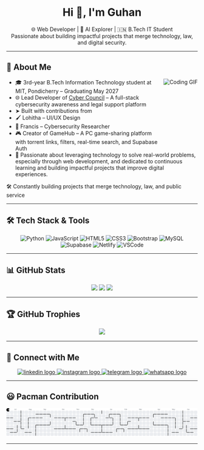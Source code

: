 <h1 align="center">Hi 👋, I'm Guhan</h1>

<p align="center">
    🌐 Web Developer | 🤖 AI Explorer | 🇮🇳 B.Tech IT Student <br>
  Passionate about building impactful projects that merge technology, law, and digital security.
</p>

---

## 🚀 About Me

<img align="right" src="https://media2.giphy.com/media/v1.Y2lkPTc5MGI3NjExcXBodTAzOWUxa2w3M2VjenU0eTVpbXU4dnQ0bmpkNGQ5ZjRrMXZpdyZlcD12MV9pbnRlcm5hbF9naWZfYnlfaWQmY3Q9Zw/oagcrAZu2IvV0ijkiX/giphy.gif" height="180" alt="Coding GIF" />

- 🎓 3rd-year B.Tech Information Technology student at MIT, Pondicherry – Graduating May 2027
- 🌐 Lead Developer of [Cyber Council](https://cybercouncil.netlify.app) – A full-stack cybersecurity awareness and legal support platform
- ➤ Built with contributions from
- 🖌 Lohitha – UI/UX Design
- 💾 Francis – Cybersecurity Researcher
- 🎮 Creator of GameHub – A PC game-sharing platform with torrent links, filters, real-time search, and Supabase Auth
- 🔐 Passionate about leveraging technology to solve real-world problems, especially through web development, and dedicated to continuous learning and building impactful projects that improve digital experiences.

🛠 Constantly building projects that merge technology, law, and public service  
  
---

## 🛠️ Tech Stack & Tools

<p align="center">
  <img src="https://cdn.jsdelivr.net/gh/devicons/devicon/icons/python/python-original.svg" height="40" alt="Python" />
  <img src="https://cdn.jsdelivr.net/gh/devicons/devicon/icons/javascript/javascript-original.svg" height="40" alt="JavaScript" />
  <img src="https://cdn.jsdelivr.net/gh/devicons/devicon/icons/html5/html5-original.svg" height="40" alt="HTML5" />
  <img src="https://cdn.jsdelivr.net/gh/devicons/devicon/icons/css3/css3-original.svg" height="40" alt="CSS3" />
  <img src="https://cdn.simpleicons.org/bootstrap/7952B3" height="40" alt="Bootstrap" />
  <img src="https://cdn.jsdelivr.net/gh/devicons/devicon/icons/mysql/mysql-original.svg" height="40" alt="MySQL" />
  <img src="https://cdn.simpleicons.org/supabase/3ECF8E" height="40" alt="Supabase" />
  <img src="https://cdn.simpleicons.org/netlify/00C7B7" height="40" alt="Netlify" />
  <img src="https://cdn.jsdelivr.net/gh/devicons/devicon/icons/vscode/vscode-original.svg" height="40" alt="VSCode" />
</p>

---

## 📊 GitHub Stats

<p align="center">
  <img src="https://github-readme-stats.vercel.app/api?username=Guhan-N&show_icons=true&theme=dark&include_all_commits=true&count_private=true" height="150" />
  <img src="https://streak-stats.demolab.com?user=Guhan-N&theme=dark&hide_border=false&border_radius=5" height="150" />
  <img src="https://github-readme-stats.vercel.app/api/top-langs?username=Guhan-N&layout=compact&theme=dark&langs_count=6" height="150" />
</p>

---

## 🏆 GitHub Trophies

<p align="center">
  <img src="https://github-profile-trophy.vercel.app/?username=Guhan-N&theme=tokyonight&no-frame=true&column=7&margin-w=10&margin-h=10" />
</p>

---

## 🔗 Connect with Me   

<p align="center">
  <a href="https://www.linkedin.com/in/guhan-n" target="_blank">
    <img src="https://img.shields.io/static/v1?message=LinkedIn&logo=linkedin&label=&color=0077B5&logoColor=white&labelColor=&style=for-the-badge" height="40" alt="linkedin logo" />
  </a>
  </a>

  <a href="https://www.instagram.com/guhan_862/" target="_blank">
    <img src="https://img.shields.io/static/v1?message=Instagram&logo=instagram&label=&color=E4405F&logoColor=white&labelColor=&style=for-the-badge" height="40" alt="instagram logo" />
  </a>
  <a href="https://t.me/Guhan224" target="_blank">
    <img src="https://img.shields.io/static/v1?message=Telegram&logo=telegram&label=&color=2CA5E0&logoColor=white&labelColor=&style=for-the-badge" height="40" alt="telegram logo" />
  </a>
  <a href="http://wa.me/+917010572799" target="_blank">
    <img src="https://img.shields.io/static/v1?message=Whatsapp&logo=whatsapp&label=&color=25D366&logoColor=white&labelColor=&style=for-the-badge" height="40" alt="whatsapp logo" />
  </a>
</p>

---

## 😃 Pacman Contribution

<p align="center">
  <picture>
  <source media="(prefers-color-scheme: dark)" srcset="https://raw.githubusercontent.com/Guhan-N/Guhan-N/output/pacman-contribution-graph-dark.svg">
  <source media="(prefers-color-scheme: light)" srcset="https://raw.githubusercontent.com/Guhan-N/Guhan-N/output/pacman-contribution-graph.svg">
  <img alt="pacman contribution graph" src="https://raw.githubusercontent.com/Guhan-N/Guhan-N/output/pacman-contribution-graph.svg">
</picture>
</p>

---

